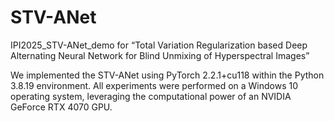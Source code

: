 # STV-ANet
IPI2025_STV-ANet_demo for “Total Variation Regularization based Deep Alternating Neural Network for Blind Unmixing of Hyperspectral Images”

We implemented the STV-ANet using PyTorch 2.2.1+cu118 within the Python 3.8.19 environment. All experiments were performed on a Windows 10 operating system, leveraging the computational power of an NVIDIA GeForce RTX 4070 GPU.
